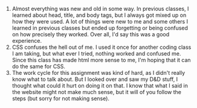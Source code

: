 1. Almost everything was new and old in some way. In previous classes, I learned about head, title, and body tags, but I always got mixed up on how they were used. A lot of things were new to me and some others I learned in previous classes but ended up forgetting or being confused on how precisely they worked. Over all, I'd say this was a good experience.
2. CSS confuses the hell out of me. I used it once for another coding class I am taking, but what ever I tried, nothing worked and confused me. Since this class has made html more sense to me, I'm hoping that it can do the same for CSS.
3. The work cycle for this assignment was kind of hard, as I didn't really know what to talk about. But I looked over and saw my D&D stuff, I thought what could it hurt on doing it on that. I know that what I said in the website might not make much sense, but it will of you follow the steps (but sorry for not making sense).
